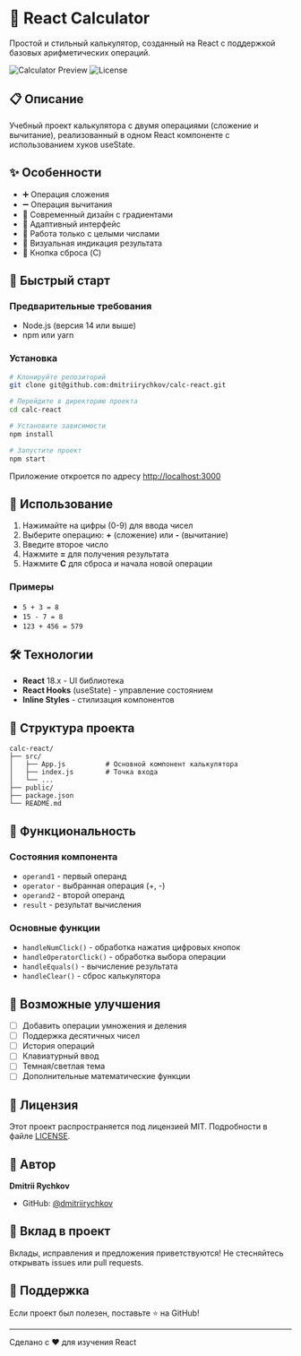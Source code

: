 # 🧮 React Calculator

Простой и стильный калькулятор, созданный на React с поддержкой базовых арифметических операций.

![Calculator Preview](https://img.shields.io/badge/React-18.x-61DAFB?style=flat&logo=react)
![License](https://img.shields.io/badge/license-MIT-green)

## 📋 Описание

Учебный проект калькулятора с двумя операциями (сложение и вычитание), реализованный в одном React компоненте с использованием хуков useState.

## ✨ Особенности

- ➕ Операция сложения
- ➖ Операция вычитания
- 🎨 Современный дизайн с градиентами
- 📱 Адаптивный интерфейс
- 🔢 Работа только с целыми числами
- 💚 Визуальная индикация результата
- 🧹 Кнопка сброса (C)

## 🚀 Быстрый старт

### Предварительные требования

- Node.js (версия 14 или выше)
- npm или yarn

### Установка

```bash
# Клонируйте репозиторий
git clone git@github.com:dmitriirychkov/calc-react.git

# Перейдите в директорию проекта
cd calc-react

# Установите зависимости
npm install

# Запустите проект
npm start
```

Приложение откроется по адресу [http://localhost:3000](http://localhost:3000)

## 🎯 Использование

1. Нажимайте на цифры (0-9) для ввода чисел
2. Выберите операцию: **+** (сложение) или **-** (вычитание)
3. Введите второе число
4. Нажмите **=** для получения результата
5. Нажмите **C** для сброса и начала новой операции

### Примеры

- `5 + 3 = 8`
- `15 - 7 = 8`
- `123 + 456 = 579`

## 🛠️ Технологии

- **React** 18.x - UI библиотека
- **React Hooks** (useState) - управление состоянием
- **Inline Styles** - стилизация компонентов

## 📁 Структура проекта

```
calc-react/
├── src/
│   ├── App.js          # Основной компонент калькулятора
│   ├── index.js        # Точка входа
│   └── ...
├── public/
├── package.json
└── README.md
```

## 🧪 Функциональность

### Состояния компонента

- `operand1` - первый операнд
- `operator` - выбранная операция (+, -)
- `operand2` - второй операнд
- `result` - результат вычисления

### Основные функции

- `handleNumClick()` - обработка нажатия цифровых кнопок
- `handleOperatorClick()` - обработка выбора операции
- `handleEquals()` - вычисление результата
- `handleClear()` - сброс калькулятора

## 📝 Возможные улучшения

- [ ] Добавить операции умножения и деления
- [ ] Поддержка десятичных чисел
- [ ] История операций
- [ ] Клавиатурный ввод
- [ ] Темная/светлая тема
- [ ] Дополнительные математические функции

## 📄 Лицензия

Этот проект распространяется под лицензией MIT. Подробности в файле [LICENSE](LICENSE).

## 👤 Автор

**Dmitrii Rychkov**

- GitHub: [@dmitriirychkov](https://github.com/dmitriirychkov)

## 🤝 Вклад в проект

Вклады, исправления и предложения приветствуются! Не стесняйтесь открывать issues или pull requests.

## 🌟 Поддержка

Если проект был полезен, поставьте ⭐ на GitHub!

---

Сделано с ❤️ для изучения React
